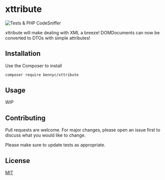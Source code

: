 # xttribute
![Tests & PHP CodeSniffer](https://github.com/BennyC/xttribute/actions/workflows/php.yml/badge.svg)


xttribute will make dealing with XML a breeze! DOMDocuments can now be converted to DTOs with simple attributes!

## Installation

Use the Composer to install

```bash
composer require bennyc/xttribute
```

## Usage

*WIP*

## Contributing
Pull requests are welcome. For major changes, please open an issue first to discuss what you would like to change.

Please make sure to update tests as appropriate.

## License
[MIT](https://choosealicense.com/licenses/mit/)
